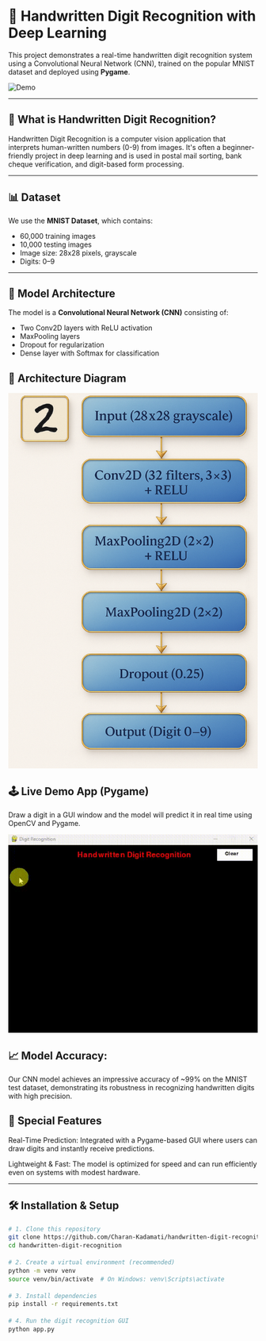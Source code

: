 # 🧠 Handwritten Digit Recognition with Deep Learning

This project demonstrates a real-time handwritten digit recognition system using a Convolutional Neural Network (CNN), trained on the popular MNIST dataset and deployed using **Pygame**.

![Demo](https://github.com/Charan-Kadamati/handwritten-digit-recognition/assets/demo.gif) <!-- Optional -->

---

## 📌 What is Handwritten Digit Recognition?

Handwritten Digit Recognition is a computer vision application that interprets human-written numbers (0-9) from images. It's often a beginner-friendly project in deep learning and is used in postal mail sorting, bank cheque verification, and digit-based form processing.

---

## 📊 Dataset

We use the **MNIST Dataset**, which contains:
- 60,000 training images
- 10,000 testing images
- Image size: 28x28 pixels, grayscale
- Digits: 0–9

---

## 🧠 Model Architecture

The model is a **Convolutional Neural Network (CNN)** consisting of:
- Two Conv2D layers with ReLU activation
- MaxPooling layers
- Dropout for regularization
- Dense layer with Softmax for classification



## 🧠 Architecture Diagram

![Architecture Diagram](architecture_diagram.png)



## 🕹️ Live Demo App (Pygame)

Draw a digit in a GUI window and the model will predict it in real time using OpenCV and Pygame.

![Demo Output](Output.gif)


## 📈 Model Accuracy:
Our CNN model achieves an impressive accuracy of ~99% on the MNIST test dataset, demonstrating its robustness in recognizing handwritten digits with high precision.


## 🌟 Special Features

Real-Time Prediction: Integrated with a Pygame-based GUI where users can draw digits and instantly receive predictions.

Lightweight & Fast: The model is optimized for speed and can run efficiently even on systems with modest hardware.


---

## 🛠️ Installation & Setup

```bash
# 1. Clone this repository
git clone https://github.com/Charan-Kadamati/handwritten-digit-recognition.git
cd handwritten-digit-recognition

# 2. Create a virtual environment (recommended)
python -m venv venv
source venv/bin/activate  # On Windows: venv\Scripts\activate

# 3. Install dependencies
pip install -r requirements.txt

# 4. Run the digit recognition GUI
python app.py
